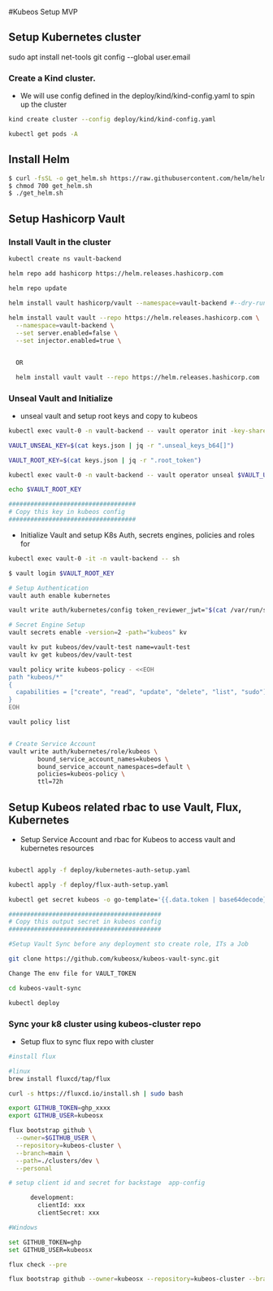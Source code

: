 #Kubeos Setup MVP

## Setup Kubernetes cluster
sudo apt install net-tools
git config --global user.email




### Create a Kind cluster.
- We will use config defined in the deploy/kind/kind-config.yaml to spin up the cluster

```bash
kind create cluster --config deploy/kind/kind-config.yaml

kubectl get pods -A
```
## Install Helm

```bash
$ curl -fsSL -o get_helm.sh https://raw.githubusercontent.com/helm/helm/main/scripts/get-helm-3
$ chmod 700 get_helm.sh
$ ./get_helm.sh
```
## Setup Hashicorp Vault


### Install Vault in the cluster
```bash
kubectl create ns vault-backend

helm repo add hashicorp https://helm.releases.hashicorp.com

helm repo update

helm install vault hashicorp/vault --namespace=vault-backend #--dry-run=client
 
helm install vault vault --repo https://helm.releases.hashicorp.com \
  --namespace=vault-backend \
  --set server.enabled=false \
  --set injector.enabled=true \


  OR 

  helm install vault vault --repo https://helm.releases.hashicorp.com  --namespace=vault-backend  --set server.enabled=false  --set injector.enabled=true 

```

### Unseal Vault and Initialize

- unseal vault and setup root keys and copy to kubeos
```bash
kubectl exec vault-0 -n vault-backend -- vault operator init -key-shares=1 -key-threshold=1 -format=json > keys.json

VAULT_UNSEAL_KEY=$(cat keys.json | jq -r ".unseal_keys_b64[]")

VAULT_ROOT_KEY=$(cat keys.json | jq -r ".root_token")

kubectl exec vault-0 -n vault-backend -- vault operator unseal $VAULT_UNSEAL_KEY

echo $VAULT_ROOT_KEY

###################################
# Copy this key in kubeos config
###################################

```
- Initialize Vault and setup K8s Auth, secrets engines, policies and roles for 

```bash
kubectl exec vault-0 -it -n vault-backend -- sh 

$ vault login $VAULT_ROOT_KEY

# Setup Authentication 
vault auth enable kubernetes

vault write auth/kubernetes/config token_reviewer_jwt="$(cat /var/run/secrets/kubernetes.io/serviceaccount/token)" kubernetes_host="https://$KUBERNETES_PORT_443_TCP_ADDR:443" kubernetes_ca_cert=@/var/run/secrets/kubernetes.io/serviceaccount/ca.crt

# Secret Engine Setup
vault secrets enable -version=2 -path="kubeos" kv

vault kv put kubeos/dev/vault-test name=vault-test
vault kv get kubeos/dev/vault-test

vault policy write kubeos-policy - <<EOH
path "kubeos/*"
{
  capabilities = ["create", "read", "update", "delete", "list", "sudo"]
}
EOH

vault policy list


# Create Service Account
vault write auth/kubernetes/role/kubeos \
        bound_service_account_names=kubeos \
        bound_service_account_namespaces=default \
        policies=kubeos-policy \
        ttl=72h


```

## Setup Kubeos related rbac to use Vault, Flux, Kubernetes
- Setup Service Account and rbac for Kubeos to access vault and kubernetes resources



```bash

kubectl apply -f deploy/kubernetes-auth-setup.yaml

kubectl apply -f deploy/flux-auth-setup.yaml

kubectl get secret kubeos -o go-template='{{.data.token | base64decode}}'

##########################################
# Copy this output secret in kubeos config
##########################################

#Setup Vault Sync before any deployment sto create role, ITs a Job

git clone https://github.com/kubeosx/kubeos-vault-sync.git

Change The env file for VAULT_TOKEN

cd kubeos-vault-sync

kubectl deploy

```

### Sync your k8 cluster using kubeos-cluster repo

- Setup flux to sync flux repo with cluster
```bash
#install flux 

#linux
brew install fluxcd/tap/flux

curl -s https://fluxcd.io/install.sh | sudo bash

export GITHUB_TOKEN=ghp_xxxx
export GITHUB_USER=kubeosx

flux bootstrap github \
  --owner=$GITHUB_USER \
  --repository=kubeos-cluster \
  --branch=main \
  --path=./clusters/dev \
  --personal

# setup client id and secret for backstage  app-config 

      development:
        clientId: xxx
        clientSecret: xxx

#Windows

set GITHUB_TOKEN=ghp
set GITHUB_USER=kubeosx

flux check --pre

flux bootstrap github --owner=kubeosx --repository=kubeos-cluster --branch=main --path=./clusters/dev --personal

```       